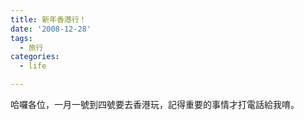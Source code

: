 ```yaml
---
title: 新年香港行！
date: '2008-12-28'
tags:
  - 旅行
categories:
  - life

---
```

哈囉各位，一月一號到四號要去香港玩，記得重要的事情才打電話給我唷。